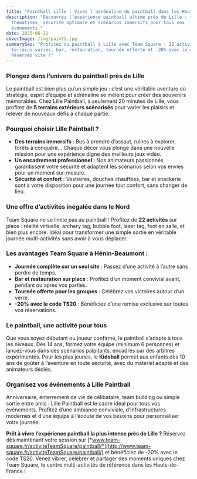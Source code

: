```yaml
---
title: "Paintball Lille : Vivez l’adrénaline du paintball dans les Hauts-de-France"
description: "Découvrez l’expérience paintball ultime près de Lille : terrains
  thématisés, sécurité optimale et scénarios immersifs pour tous vos
  événements."
date: 2025-06-21
coverImage: /img/paint2.jpg
summarySeo: "Profitez du paintball à Lille avec Team Square : 22 activités,
  terrains variés, bar, restauration, tournée offerte et -20% avec le code TS20.
  Réservez vite !"
---
```


### **Plongez dans l’univers du paintball près de Lille**

Le paintball est bien plus qu’un simple jeu : c’est une véritable aventure où stratégie, esprit d’équipe et adrénaline se mêlent pour créer des souvenirs mémorables. Chez Lille Paintball, à seulement 20 minutes de Lille, vous profitez de **5 terrains extérieurs scénarisés** pour varier les plaisirs et relever de nouveaux défis à chaque partie.

### **Pourquoi choisir Lille Paintball ?**

- **Des terrains immersifs** : Bus à prendre d’assaut, ruines à explorer, forêts à conquérir… Chaque décor vous plonge dans une nouvelle mission pour une expérience digne des meilleurs jeux vidéo.
- **Un encadrement professionnel** : Nos animateurs passionnés garantissent votre sécurité et adaptent les scénarios selon vos envies pour un moment sur-mesure.
- **Sécurité et confort** : Vestiaires, douches chauffées, bar et snackerie sont à votre disposition pour une journée tout confort, sans changer de lieu.

### **Une offre d’activités inégalée dans le Nord**

Team Square ne se limite pas au paintball ! Profitez de **22 activités** sur place : réalité virtuelle, archery tag, bubble foot, laser tag, foot en salle, et bien plus encore. Idéal pour transformer une simple sortie en véritable journée multi-activités sans avoir à vous déplacer.

### **Les avantages Team Square à Hénin-Beaumont :**

- **Journée complète sur un seul site** : Passez d’une activité à l’autre sans perdre de temps.
- **Bar et restauration sur place** : Profitez d’un moment convivial avant, pendant ou après vos parties.
- **Tournée offerte pour les groupes** : Célébrez vos victoires autour d’un verre.
- **-20% avec le code TS20** : Bénéficiez d’une remise exclusive sur toutes vos réservations.

### **Le paintball, une activité pour tous**

Que vous soyez débutant ou joueur confirmé, le paintball s’adapte à tous les niveaux. Dès 14 ans, formez votre équipe (minimum 6 personnes) et lancez-vous dans des scénarios palpitants, encadrés par des arbitres expérimentés. Pour les plus jeunes, le **Kidsball** permet aux enfants dès 10 ans de goûter à l’aventure en toute sécurité, avec du matériel adapté et des animateurs dédiés.

### **Organisez vos événements à Lille Paintball**

Anniversaire, enterrement de vie de célibataire, team building ou simple sortie entre amis : Lille Paintball est le cadre idéal pour tous vos événements. Profitez d’une ambiance conviviale, d’infrastructures modernes et d’une équipe à l’écoute de vos besoins pour personnaliser votre journée.

**Prêt à vivre l’expérience paintball la plus intense près de Lille ?** Réservez dès maintenant votre session sur [*www.team-square.fr/activiteTeamSquare/paintball/*](http://www.team-square.fr/activiteTeamSquare/paintball/) et bénéficiez de -20% avec le code TS20. Venez vibrer, célébrer et partager des moments uniques chez Team Square, le centre multi-activités de référence dans les Hauts-de-France !
